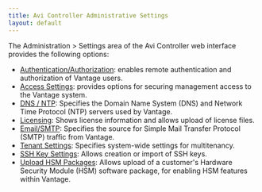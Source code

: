 ```yaml
---
title: Avi Controller Administrative Settings
layout: default
---
```

The Administration > Settings area of the Avi Controller web interface provides the following options:

* <a href="/remote-users-authen-authrz">Authentication/Authorization</a>: enables remote authentication and authorization of Vantage users.
* <a href="/web-interface-access-settings">Access Settings</a>: provides options for securing management access to the Vantage system.
* <a href="/dns-ntp-settings">DNS / NTP</a>: Specifies the Domain Name System (DNS) and Network Time Protocol (NTP) servers used by Vantage.
* <a href="/avi-vantage-license-management">Licensing</a>: Shows license information and allows upload of license files.
* <a href="/email-smtp">Email/SMTP</a>: Specifies the source for Simple Mail Transfer Protocol (SMTP) traffic from Vantage.
* <a href="/tenants">Tenant Settings</a>: Specifies system-wide settings for multitenancy.
* <a href="/ssh-keys">SSH Key Settings</a>: Allows creation or import of SSH keys.
* <a href="/upload-hsm-pkg">Upload HSM Packages</a>: Allows upload of a customer's Hardware Security Module (HSM) software package, for enabling HSM features within Vantage.